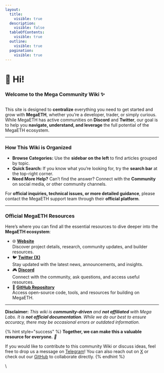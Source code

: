 ```yaml
---
layout:
  title:
    visible: true
  description:
    visible: false
  tableOfContents:
    visible: true
  outline:
    visible: true
  pagination:
    visible: true
---
```


# 🐰 Hi!

### **Welcome to the Mega Community Wiki ✨**

<figure><img src=".gitbook/assets/MegaETH-overview_v1.png" alt=""><figcaption></figcaption></figure>

This site is designed to **centralize** everything you need to get started and grow with **MegaETH**, whether you’re a developer, trader, or simply curious. While MegaETH has active communities on **Discord** and **Twitter**, our goal is to help you **navigate, understand, and leverage** the full potential of the MegaETH ecosystem.

***

### How This Wiki is Organized <a href="#how-this-wiki-is-organized" id="how-this-wiki-is-organized"></a>

* **Browse Categories:** Use the **sidebar on the left** to find articles grouped by topic.
* **Quick Search:** If you know what you’re looking for, try the **search bar** at the top-right corner.
* **Need More Help?** Can’t find the answer? Connect with the **Community** on social media, or other community channels.

For **official inquiries, technical issues, or more detailed guidance**, please contact the MegaETH support team through their **official platform**.

***

### Official MegaETH Resources <a href="#official-hyperliquid-resources" id="official-hyperliquid-resources"></a>

Here’s where you can find all the essential resources to dive deeper into the **MegaETH ecosystem**:

* 🌐 [**Website**](https://www.megaeth.com/)\
  Discover project details, research, community updates, and builder resources.
* 🐦 [**Twitter (X)**](https://x.com/megaeth_labs)\
  Stay updated with the latest news, announcements, and insights.
* 🎮 [**Discord**](https://discord.com/invite/megaeth)\
  Connect with the community, ask questions, and access useful resources.
* 📂 [**GitHub Repository**](https://github.com/megaeth-labs)\
  Access open-source code, tools, and resources for building on MegaETH.

***

**Disclaimer:** _This wiki is **community-driven** and **not affiliated** with Mega Labs. It is **not official documentation**. While we do our best to ensure accuracy, there may be occasional errors or outdated information._

{% hint style="success" %}
**Together, we can make this a valuable resource for everyone.** _🚀_

If you would like to contribute to this community Wiki or discuss ideas, feel free to drop us a message on [Telegram](https://t.me/xSolynor)! You can also reach out on [X](https://x.com/0xSolynor) or check out our [GitHub](https://github.com/MegaETH-Community/wiki-community) to collaborate directly.
{% endhint %}

\
